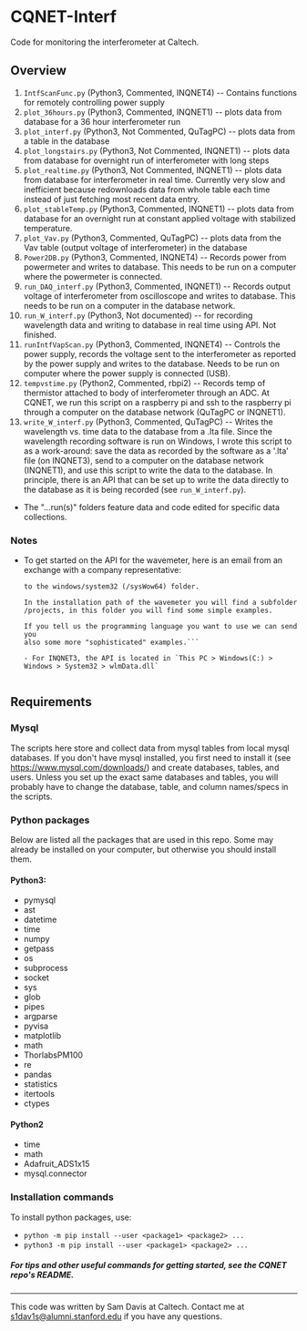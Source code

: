 # CQNET-Interf
Code for monitoring the interferometer at Caltech.


## Overview
1. `IntfScanFunc.py` (Python3, Commented, INQNET4) -- Contains functions for remotely controlling power supply
2. `plot_36hours.py` (Python3, Commented, INQNET1) -- plots data from database for a 36 hour interferometer run
3. `plot_interf.py` (Python3, Not Commented, QuTagPC) -- plots data from a table in the database
4. `plot_longstairs.py` (Python3, Not Commented, INQNET1) -- plots data from database for overnight run of interferometer with long steps
5. `plot_realtime.py` (Python3, Not Commented, INQNET1) -- plots data from database for interferometer in real time.
Currently very slow and inefficient because redownloads data from whole table each time instead of just fetching most recent data entry.
6. `plot_stableTemp.py` (Python3, Commented, INQNET1) -- plots data from database for an overnight run at constant applied voltage with stabilized temperature.
7. `plot_Vav.py` (Python3, Commented, QuTagPC) -- plots data from the Vav table (output voltage of interferometer) in the database
8. `Power2DB.py` (Python3, Commented, INQNET4) -- Records power from powermeter and writes to database. This needs to be run on a computer where the powermeter is connected.
9. `run_DAQ_interf.py` (Python3, Commented, INQNET1) -- Records output voltage of interferometer from oscilloscope and writes to database. This needs to be run on a computer in the database network.
10. `run_W_interf.py` (Python3, Not documented) -- for recording wavelength data and writing to database in real time using API. Not finished.
11. `runIntfVapScan.py` (Python3, Commented, INQNET4) -- Controls the power supply, records the voltage sent to the interferometer as reported by the power supply and writes to the database. Needs to be run on computer where the power supply is connected (USB).
12. `tempvstime.py` (Python2, Commented, rbpi2) -- Records temp of thermistor attached to body of interferometer through an ADC. At CQNET, we run this script on a raspberry pi and ssh to the raspberry pi through a computer on the database network (QuTagPC or INQNET1).
13. `write_W_interf.py` (Python3, Commented, QuTagPC) -- Writes the wavelength vs. time data to the database from a .lta file.  Since the wavelength recording software is run on Windows, I wrote this script to as a work-around: save the data as recorded by the software as a '.lta' file (on INQNET3), send to a computer on the database network (INQNET1), and use this script to write the data to the database. In principle, there is an API that can be set up to write the data directly to the database as it is being recorded (see `run_W_interf.py`).

* The "...run(s)" folders feature data and code edited for specific data collections.

### Notes
* To get started on the API for the wavemeter, here is an email from an exchange with a company representative:
    ```the API (wlmData.dll) is included in the software. The dll is installed
    to the windows/system32 (/sysWow64) folder.

    In the installation path of the wavemeter you will find a subfolder
    /projects, in this folder you will find some simple examples.

    If you tell us the programming language you want to use we can send you
    also some more "sophisticated" examples.```
    
    - For INQNET3, the API is located in `This PC > Windows(C:) > Windows > System32 > wlmData.dll`


## Requirements
### Mysql
The scripts here store and collect data from mysql tables from local mysql databases. If you don't have
mysql installed, you first need to install it (see https://www.mysql.com/downloads/) and create databases, tables, and users. Unless you set up the exact same databases and tables, you will probably have to change the database, table, and column names/specs in the scripts.

### Python packages
Below are listed all the packages that are used in this repo. Some may already be installed on your computer, but otherwise you should install them.
#### Python3:
* pymysql
* ast
* datetime
* time
* numpy
* getpass
* os
* subprocess
* socket
* sys
* glob
* pipes
* argparse
* pyvisa
* matplotlib
* math
* ThorlabsPM100
* re
* pandas
* statistics
* itertools
* ctypes

#### Python2
* time
* math
* Adafruit_ADS1x15
* mysql.connector

### Installation commands
To install python packages, use:
* `python -m pip install --user <package1> <package2> ...`
* `python3 -m pip install --user <package1> <package2> ...`

##### For tips and other useful commands for getting started, see the CQNET repo's README.
---
This code was written by Sam Davis at Caltech. Contact me at s1dav1s@alumni.stanford.edu if you have any questions.
